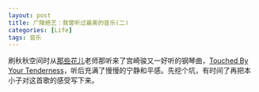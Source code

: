 ```yaml
---
layout: post
title: 广陵绝艺：我曾听过最美的音乐(二)
categories: [Life]
tags: 音乐
---
```


刷秋秋空间时从[那些花儿](http://user.qzone.qq.com/374847236)老师那听来了宫崎骏又一好听的钢琴曲，[Touched By Your Tenderness](http://www.kuwo.cn/yinyue/234218/)，听后充满了慢慢的宁静和平感。先挖个坑，有时间了再把本小子对这首歌的感受写下来。
